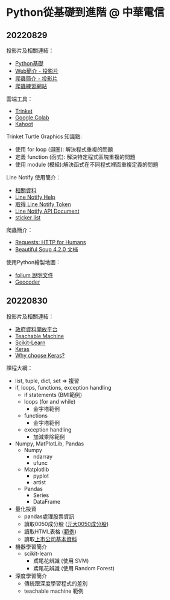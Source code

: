 # Python從基礎到進階 @ 中華電信

## 20220829

投影片及相關連結：

* [Python基礎](https://docs.google.com/presentation/d/140dHWSexhiarrdZVQ1Rf466LgfAlBQz2CPRtrToCe2Q/edit?usp=sharing)
* [Web簡介 - 投影片](https://docs.google.com/presentation/d/1UEPMx0G-MYWW2gHZs0Y93L6XwVVg5S5I0QLVsv4A0y4/edit?usp=sharing)
* [爬蟲簡介 - 投影片](https://docs.google.com/presentation/d/1-ydjrfvmsSnn2COglvybabIp5edGubZ8g8Ahh2xDv9k/edit?usp=sharing)
* [爬蟲練習網站](https://victorgau.github.io/khpy_web_intro/)

雲端工具：

* [Trinket](https://trinket.io/)
* [Google Colab](https://colab.research.google.com/)
* [Kahoot](https://kahoot.com/)

Trinket Turtle Graphics 知識點:

* 使用 for loop (迴圈): 解決程式重複的問題
* 定義 function (函式): 解決特定程式區塊重複的問題
* 使用 module (模組):解決函式在不同程式裡面重複定義的問題

Line Notify 使用簡介：

* [相關資料](https://github.com/victorgau/khpy_linenotify_intro)
* [Line Notify Help](https://help2.line.me/line_notify/web/pc?lang=zh-Hant)
* [取得 Line Notify Token](https://notify-bot.line.me/en/)
* [Line Notify API Document](https://notify-bot.line.me/doc/en/)
* [sticker list](https://github.com/victorgau/khpy_linenotify_intro/blob/main/misc/sticker_list.pdf)

爬蟲簡介：

* [Requests: HTTP for Humans](http://docs.python-requests.org/en/master/)
* [Beautiful Soup 4.2.0 文档](https://www.crummy.com/software/BeautifulSoup/bs4/doc/index.zh.html)

使用Python繪製地圖：

* [folium 說明文件](http://python-visualization.github.io/folium/)
* [Geocoder](https://geocoder.readthedocs.io/)

## 20220830

投影片及相關連結：

* [政府資料開放平台](https://data.gov.tw/)
* [Teachable Machine](https://teachablemachine.withgoogle.com/)
* [Scikit-Learn](https://scikit-learn.org/stable/)
* [Keras](https://keras.io/)
* [Why choose Keras?](https://keras.io/why_keras/)

課程大綱：

* list, tuple, dict, set => 複習
* if, loops, functions, exception handling
	* if statements (BMI範例)
	* loops (for and while)
		* 金字塔範例
	* functions
		* 金字塔範例
	* exception handling
		* 加減乘除範例
* Numpy, MatPlotLib, Pandas
	* Numpy
		* ndarray
		* ufunc
	* Matplotlib
		* pyplot
		* artist
	* Pandas
		* Series
		* DataFrame
* 量化投資
	* pandas處理股票資訊
    * 讀取0050成分股 ([元大0050成分股](https://www.yuantaetfs.com/api/StkWeights?date=&fundid=1066))
    * 讀取HTML表格 ([範例](https://www.pmi.org.tw/?p=5361))
    * 讀取[上市公司基本資料](https://mopsfin.twse.com.tw/opendata/t187ap03_L.csv)
* 機器學習簡介
	* scikit-learn
		* 鳶尾花辨識 (使用 SVM)
        * 鳶尾花辨識 (使用 Random Forest)
* 深度學習簡介
	* 傳統跟深度學習程式的差別
	* teachable machine 範例